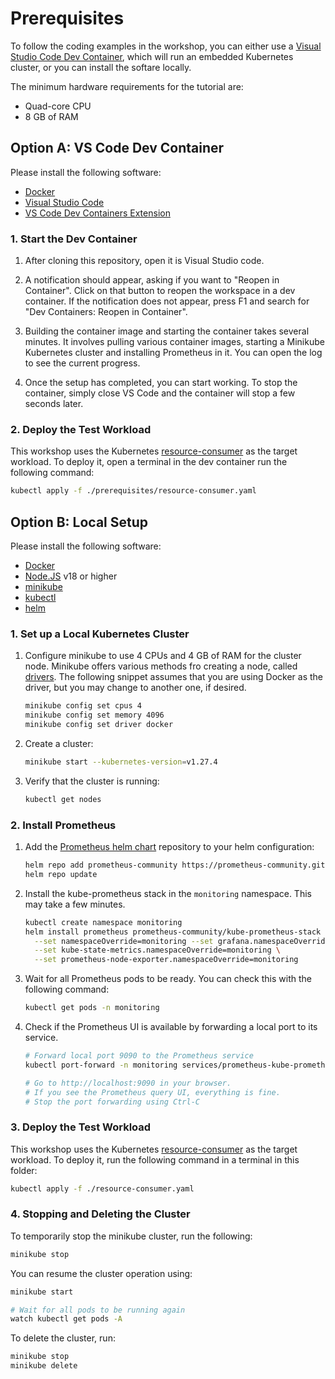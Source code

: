 # Prerequisites

To follow the coding examples in the workshop, you can either use a [Visual Studio Code Dev Container](https://code.visualstudio.com/docs/devcontainers/containers), which will run an embedded Kubernetes cluster, or you can install the softare locally.

The minimum hardware requirements for the tutorial are:

* Quad-core CPU
* 8 GB of RAM


## Option A: VS Code Dev Container

Please install the following software:

* [Docker](https://www.docker.com)
* [Visual Studio Code](https://code.visualstudio.com)
* [VS Code Dev Containers Extension](https://marketplace.visualstudio.com/items?itemName=ms-vscode-remote.remote-containers)


### 1. Start the Dev Container

1. After cloning this repository, open it is Visual Studio code.

2. A notification should appear, asking if you want to "Reopen in Container". Click on that button to reopen the workspace in a dev container. If the notification does not appear, press F1 and search for "Dev Containers: Reopen in Container".

3. Building the container image and starting the container takes several minutes. It involves pulling various container images, starting a Minikube Kubernetes cluster and installing Prometheus in it. You can open the log to see the current progress.

4. Once the setup has completed, you can start working. To stop the container, simply close VS Code and the container will stop a few seconds later.


### 2. Deploy the Test Workload

This workshop uses the Kubernetes [resource-consumer](https://github.com/kubernetes/kubernetes/tree/master/test/images/resource-consumer) as the target workload. To deploy it, open a terminal in the dev container run the following command:

```sh
kubectl apply -f ./prerequisites/resource-consumer.yaml
```



## Option B: Local Setup

Please install the following software:

* [Docker](https://www.docker.com)
* [Node.JS](https://nodejs.org) v18 or higher
* [minikube](https://minikube.sigs.k8s.io/docs/start/)
* [kubectl](https://kubernetes.io/docs/tasks/tools/#kubectl)
* [helm](https://helm.sh/docs/intro/install/)


### 1. Set up a Local Kubernetes Cluster

1. Configure minikube to use 4 CPUs and 4 GB of RAM for the cluster node.
Minikube offers various methods fro creating a node, called [drivers](https://minikube.sigs.k8s.io/docs/drivers/).
The following snippet assumes that you are using Docker as the driver, but you may change to another one, if desired.

    ```sh
    minikube config set cpus 4
    minikube config set memory 4096
    minikube config set driver docker
    ```

2. Create a cluster:

    ```sh
    minikube start --kubernetes-version=v1.27.4
    ```

3. Verify that the cluster is running:

    ```sh
    kubectl get nodes
    ```


### 2. Install Prometheus

1. Add the [Prometheus helm chart](https://github.com/prometheus-community/helm-charts/tree/main/charts/kube-prometheus-stack) repository to your helm configuration:

    ```sh
    helm repo add prometheus-community https://prometheus-community.github.io/helm-charts
    helm repo update
    ```

2. Install the kube-prometheus stack in the `monitoring` namespace.
This may take a few minutes.

    ```sh
    kubectl create namespace monitoring
    helm install prometheus prometheus-community/kube-prometheus-stack \
      --set namespaceOverride=monitoring --set grafana.namespaceOverride=monitoring \
      --set kube-state-metrics.namespaceOverride=monitoring \
      --set prometheus-node-exporter.namespaceOverride=monitoring
    ```

3. Wait for all Prometheus pods to be ready. You can check this with the following command:

    ```sh
    kubectl get pods -n monitoring
    ```

4. Check if the Prometheus UI is available by forwarding a local port to its service.

    ```sh
    # Forward local port 9090 to the Prometheus service
    kubectl port-forward -n monitoring services/prometheus-kube-prometheus-prometheus 9090:9090

    # Go to http://localhost:9090 in your browser.
    # If you see the Prometheus query UI, everything is fine.
    # Stop the port forwarding using Ctrl-C
    ```


### 3. Deploy the Test Workload

This workshop uses the Kubernetes [resource-consumer](https://github.com/kubernetes/kubernetes/tree/master/test/images/resource-consumer) as the target workload. To deploy it, run the following command in a terminal in this folder:

```sh
kubectl apply -f ./resource-consumer.yaml
```


### 4. Stopping and Deleting the Cluster

To temporarily stop the minikube cluster, run the following:

```sh
minikube stop
```

You can resume the cluster operation using:

```sh
minikube start

# Wait for all pods to be running again
watch kubectl get pods -A
```

To delete the cluster, run:

```sh
minikube stop
minikube delete
```
